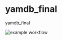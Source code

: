 # yamdb_final

yamdb_final

![example workflow](https://github.com/sueyoucan/yamdb_final/actions/workflows/yamdb_workflow.yml/badge.svg)
